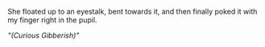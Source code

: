 She floated up to an eyestalk, bent towards it, and then finally poked it with my finger right in the pupil.

*"(Curious Gibberish)"*